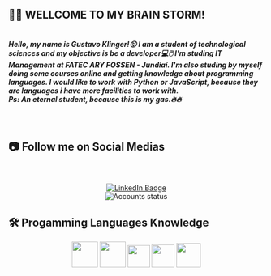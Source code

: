 <h2 align="left"> 👩‍💻 WELLCOME TO MY BRAIN STORM! </h2>

<div align="center">
<img src="https://komarev.com/ghpvc/?username=GustavoK1&style=flat-square&color=blue" alt=""/>
</div>

  <h5> Hello, my name is Gustavo Klinger!😝 I am a student of technological sciences and my objective is be a developer💻🖱️ I'm studing IT Management at FATEC ARY FOSSEN - Jundiaí. I'm also studing by myself doing some courses online and getting knowledge about programming languages. I would like to work with Python or JavaScript, because they are languages i have more facilities to work with.<br>Ps: An eternal student, because this is my gas.🔥🔥</h5>
<br>
<h2 align="left"> 📷 Follow me on Social Medias</h2>
<br>
<br>

<div id="badges" align="center">
  <a href="https://www.linkedin.com/in/guklinger/">
  <img src="https://img.shields.io/badge/LinkedIn-blue?style=for-the-badge&logo=linkedin&logoColor=white" alt="LinkedIn Badge"/>
  </a>
</div>

<div id="status" align="center">
<img src="http://github-readme-streak-stats.herokuapp.com?user=GustavoK1&theme=dark&background=000000" alt="Accounts status"/>
</div>

<h2 align="left"> 🛠 Progamming Languages Knowledge</h2>  

<div align="center">
  <img src="https://github.com/GustavoK1/GustavoK/assets/36191144/0cab0e8e-ddd5-42d1-b53f-3677ce466d2f.png" width="51px" />
  <img src="https://github.com/GustavoK1/GustavoK/assets/36191144/add59589-f6d4-42b9-92b6-1a6211a0755f.png" width="51px" />
  <img src="https://github.com/GustavoK1/GustavoK/assets/36191144/d7e14016-fed6-4ee7-bc37-27026172ac58.png" width="44px" />
  <img src="https://github.com/GustavoK1/GustavoK/assets/36191144/606d710e-5348-40b2-9a31-052214431807.png" width="45px" />
  <img src="https://github.com/GustavoK1/GustavoK/assets/36191144/fa5085b9-fb83-4bab-ba1d-fa84bf48bf93.png" width="48px" />
 </div>
  
















